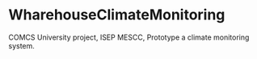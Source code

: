 # WharehouseClimateMonitoring
COMCS University project, ISEP MESCC, Prototype a climate monitoring system.
